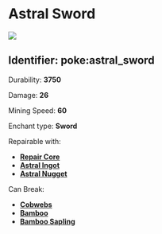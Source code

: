 # Astral Sword

![](https://github.com/ItsMePok/PFE/assets/136857747/eb199004-38a2-491b-8fd1-fd028a85a645)

## Identifier: **poke:astral\_sword** <a href="#identifier" id="identifier"></a>

Durability: **3750**

Damage: **26**

Mining Speed: **60**

Enchant type: **Sword**

Repairable with:

* [**Repair Core**](https://pfewiki.gitbook.io/home/items/cores/repair-core)
* [**Astral Ingot**](https://pfewiki.gitbook.io/home/items/ingots/astral-ingot)
* [**Astral Nugget**](https://pfewiki.gitbook.io/home/items/nuggets/astral-nugget)

Can Break:

* [**Cobwebs**](https://minecraft.wiki/w/Cobweb)
* [**Bamboo**](https://minecraft.wiki/w/Bamboo)
* [**Bamboo Sapling**](https://minecraft.wiki/w/Bamboo\_Sapling)
